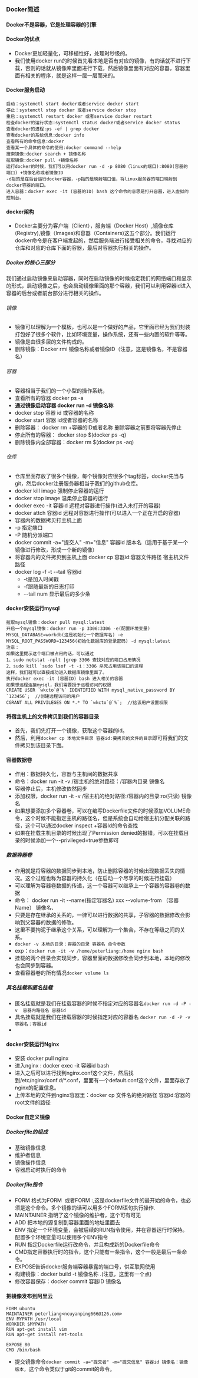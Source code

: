 ### Docker简述

#### Docker不是容器，它是处理容器的引擎

#### Docker的优点

+ Docker更加轻量化，可移植性好，处理时秒级的。
+ 我们使用docker run的时候首先看本地是否有对应的镜像，有的话就不进行下载，否则的话就从镜像库里面进行下载，然后镜像里面有对应的容器，容器里面有相关的程序，就是这样一层一层而来的。

#### Docker服务启动

```docker
启动：systemctl start docker或者service docker start
停止：systemctl stop docker 或者service docker stop
重启：systemctl restart docker 或者service docker restart
检查docker的运行状态:systemctl status docker或者service docker status
查看docker的进程:ps -ef | grep docker
查看docker的系统信息:docker info
查看所有的命令信息:docker
查看某一个具体的命令的使用:docker command --help
搜索镜像:docker search + 镜像名称
拉取镜像:docker pull +镜像名称
运行docker的时候，我们可以用docker run -d -p 8080（linux的端口):8080(容器的端口) +镜像名称或者镜像ID
-d指的是在后台运行docker容器，-p指的是映射端口值，将linux服务器的端口映射到docker容器的端口。
进入容器：docker exec -it (容器的ID) bash 这个命令的意思是打开容器，进入虚拟的控制台。
```

#### docker架构

+ Docker主要分为客户端（Client），服务端（Docker Host）,镜像仓库(Registry),镜像（Images)和容器（Containers)这五个部分。我们运行docker命令是在客户端发起的，然后服务端进行接受相关的命令，寻找对应的仓库和对应的仓库下面的容器，最后对容器执行相关的操作。

##### Docker的核心三部分

我们通过启动镜像来启动容器，同时在启动镜像的时候指定我们的网络端口和显示的形式，启动镜像之后，也会启动镜像里面的那个容器，我们可以利用容器id进入容器的后台或者前台部分进行相关的操作。

###### 镜像

+ 镜像可以理解为一个模板，也可以是一个做好的产品，它里面已经为我们封装打包好了很多个软件，比如环境变量，操作系统，还有一些内置的软件等等。
+ 镜像是由很多层的文件构成的。
+ 删除镜像：Docker rmi 镜像名称或者镜像ID（注意，这是镜像名，不是容器名）

###### 容器

+ 容器相当于我们的一个小型的操作系统，
+ 查看所有的容器 docker ps -a
+ **通过镜像启动容器 docker run -d 镜像名称**
+ docker stop 容器 id 或容器的名称
+ docker start 容器 id或者容器的名称
+ 删除容器： docker rm +容器的ID或者名称  删除容器之前要将容器先停止
+ 停止所有的容器： docker stop $(docker ps -q)
+ 删除镜像内全部容器：docker rm $(docker ps -aq)

###### 仓库

+ 仓库里面存放了很多个镜像，每个镜像对应很多个tag标签，docker先当与git，然后docker注册服务器相当于我们的github仓库。
+ docker kill image 强制停止容器的运行
+ docker stop image 温柔停止容器的运行
+ docker exec -it 容器id 远程对容器进行操作(进入未打开的容器)
+ docker attch 容器id  远程对容器进行操作(可以进入一个正在开启的容器)
+ 容器内的数据拷贝打主机上面
+ -p 指定端口
+ -P 随机分派端口
+ docker commit -a="提交人" -m="信息" 容器id  版本名（适用于基于某一个镜像进行修改，形成一个新的镜像）
+ 将容器内的文件拷贝到主机上面 docker cp 容器id:容器文件路径  宿主机文件路径
+ docker log -f -t --tail 容器id 
  + -t是加入时间戳
  + -f跟随最新的日志打印
  + --tail num  显示最后的多少条

#### docker安装运行mysql

```
拉取mysql镜像：docker pull mysql:latest
开启一个mysql镜像：docker run -p 3306:3306 -e(配置环境变量) MYSQL_DATABASE=workdb(这是初始化一个数据库名) -e MYSQL_ROOT_PASSWORD=123456(初始化数据库的登录密码) -d mysql:latest
注意：
如果这里提示这个端口被占用的话，可以通过
1、sudo netstat -nplt |grep 3306 查找对应的端口占用情况
2、sudo kill `sudo lsof -t -i：3306 杀死占用该端口的进程
这样，我们就可以直接成功进入数据库镜像里面了。
执行docker exec -it (容器ID) bash 进入相关的容器
如果想远程连接mysql，我们需要授予远程访问的权限
CREATE USER `wkcto`@`%` IDENTIFIED WITH mysql_native_password BY `123456`;  //创建远程访问的用户 
CGRANT ALL PRIVILEGES ON *.* TO `wkcto`@`%`;  //给该用户设置权限
```

#### 将宿主机上的文件拷贝到我们的容器目录

+ 首先，我们先打开一个镜像，获取这个容器的id。
+ 然后，利用`docker cp 本地文件目录 容器id:要拷贝的文件的目录`即可将我们的文件拷贝到该目录下面。

#### 容器数据卷

+ 作用：数据持久化，容器与主机间的数据共享
+ 命令：docker run -it -v /宿主机的绝对路径：/容器内目录 镜像名
+ 容器停止后，主机修改依然同步
+ 添加权限，docker run -it -v /宿主机的绝对路径:/容器内的目录:ro(只读) 镜像名
+ 如果想要添加多个容器卷，可以在编写Dockerfile文件的时候添加VOLUME命令，这个时候不能指定主机的路径名，但是系统会自动给宿主机分配关联的路径，这个可以通过docker inspect +容器Id的命令查找
+ 如果在挂载主机目录的时候出现了Permission denied的报错，可以在挂载目录的时候添加一个--privileged=true参数即可

##### 数据容器卷

+ 作用就是将容器的数据同步到本地，防止删除容器的时候出现数据丢失的情况。这个过程也称为容器的持久化（在启动一个尽享的时候进行挂载）
+ 可以理解为容器卷数据的传递，这一个容器可以继承上一个容器的容器卷的数据
+ 命令： docker run -it --name(指定容器名) xxx --volume-from （容器Name） 镜像名、
+ 只要是存在继承的关系的，一律可以进行数据的共享，子容器的数据修改会影响到父容器的数据的修改。
+ 这里不要拘泥于继承这个关系，可以理解为一个集合，不存在等级之间的关系。
+ `docker -v 本地的目录：容器的目录 容器名 命令参数`
+ exp：`docker run -it -v /home/peterliang:/home nginx bash`
+ 挂载的两个目录会实现同步，容器里面的数据修改会同步到本地，本地的修改也会同步到容器。
+ 查看容器卷的所有情况`docker volume ls`

##### 具名挂载和匿名挂载

+ 匿名挂载就是我们在挂载容器的时候不指定对应的容器名`docker run -d -P -v  容器内路径名 容器id`
+ 具名挂载就是我们在挂载容器的时候指定对应的容器名 `docker run -d -P -v 容器名：容器id`
+ 



#### docker安装运行Nginx

+ 安装 docker pull nginx
+ 进入nginx : docker exec -it 容器id bash
+ 进入之后可以进行找到nginx.conf这个文件，然后找到/etc/nginx/conf.d/*.conf，里面有一个default.conf这个文件，里面存放了nginx的配置信息。
+ 上传本地的文件到nginx容器里：docker cp 文件名的绝对路径 容器id:容器的root文件的路径

#### Docker自定义镜像

##### Dockerfile的组成

+ 基础镜像信息
+ 维护者信息
+ 镜像操作信息
+ 容器启动时执行的命令

##### Dockerfile指令

+ FORM 格式为FORM <image> 或者FORM <image>:<tag>,这是dockerfile文件的最开始的命令，也必须是这个命令。多个镜像的话可以用多个FORM语句执行操作.
+ MAINTAINER<name> 指明了这个镜像的维护者，这个可有可无
+ ADD <src> <dst> 把本地的源复制到容器里面的地址里面去
+ ENV <key> <value> 指定一个环境变量，会被后续的RUN指令使用，并在容器运行时保持。配置多个环境变量可以使用多个ENV指令
+ RUN<COMMAND> 指定Dockerfile运行改命令，并且构成新的Dockerfile命令
+ CMD指定容器执行时的指令，这个只能有一条指令，这个一般是最后一条命令。
+ EXPOSE告诉docker服务端容器暴露的端口号，供互联网使用
+ 构建镜像：docker build -t 镜像名称 .(注意，这里有一个点)
+ 修改容器保存：docker commit 容器ID 镜像名

#### 把镜像发布到阿里云

```
FORM ubuntu
MAINTAINER peterliang<ncuyanping666@126.com>
ENV MYPATH /usr/local
WORKDIR $MYPATH
RUN apt-get install vim
RUN apt-get install net-tools

EXPOSE 80
CMD /bin/bash
```

+ 提交镜像命令`docker commit -a="提交者" -m="提交信息" 容器id 镜像名：镜像版本`，这个命令类似于git的commit的命令。